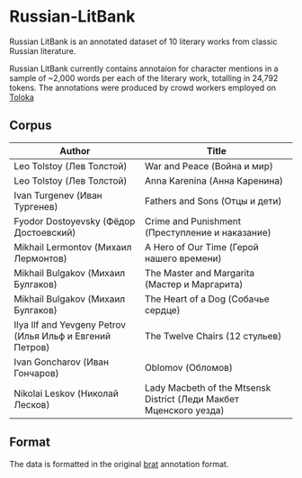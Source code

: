 # Russian-LitBank

Russian LitBank is an annotated dataset of 10 literary works from classic Russian literature.

Russian LitBank currently contains annotaion for character mentions in a sample of ~2,000 words per each of the literary work, totalling in 24,792 tokens. The annotations were produced by crowd workers employed on [Toloka](https://toloka.ai/)

## Corpus

| Author  | Title |
| ------------- | ------------- |
| Leo Tolstoy (Лев Толстой)  | War and Peace (Война и мир)  |
| Leo Tolstoy (Лев Толстой)   | Anna Karenina (Анна Каренина)  |
| Ivan Turgenev (Иван Тургенев) | Fathers and Sons (Отцы и дети) |
| Fyodor Dostoyevsky (Фёдор Достоевский) | Crime and Punishment (Преступление и наказание) |
| Mikhail Lermontov (Михаил Лермонтов) | A Hero of Our Time (Герой нашего времени) |
| Mikhail Bulgakov (Михаил Булгаков) | The Master and Margarita (Мастер и Маргарита) |
| Mikhail Bulgakov (Михаил Булгаков) | The Heart of a Dog (Собачье сердце) |
| Ilya Ilf and Yevgeny Petrov (Илья Ильф и Евгений Петров) | The Twelve Chairs (12 стульев) |
| Ivan Goncharov (Иван Гончаров) | Oblomov (Обломов) |
| Nikolai Leskov (Николай Лесков) | Lady Macbeth of the Mtsensk District (Леди Макбет Мценского уезда) |

## Format

The data is formatted in the original [brat](http://brat.nlplab.org/) annotation format.
